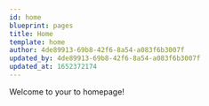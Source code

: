 ```yaml
---
id: home
blueprint: pages
title: Home
template: home
author: 4de89913-69b8-42f6-8a54-a083f6b3007f
updated_by: 4de89913-69b8-42f6-8a54-a083f6b3007f
updated_at: 1652372174
---
```

Welcome to your to homepage!